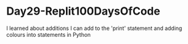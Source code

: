 # Day29-Replit100DaysOfCode
I learned about additions I can add to the 'print' statement and adding colours into statements in Python

